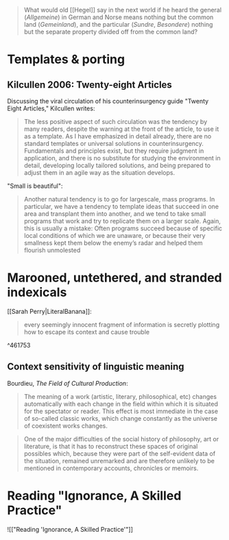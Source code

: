 > What would old [[Hegel]] say in the next world if he heard the general (*Allgemeine*) in German and Norse means nothing but the common land (*Gemeinland*), and the particular (*Sundre*, *Besondere*) nothing but the separate property divided off from the common land?

# Templates & porting

## Kilcullen 2006: Twenty-eight Articles

Discussing the viral circulation of his counterinsurgency guide "Twenty Eight Articles," Kilcullen writes:

> The less positive aspect of such circulation was the tendency by many readers, despite the warning at the front of the article, to use it as a template. As I have emphasized in detail already, there are no standard templates or universal solutions in counterinsurgency. Fundamentals and principles exist, but they require judgment in application, and there is no substitute for studying the environment in detail, developing locally tailored solutions, and being prepared to adjust them in an agile way as the situation develops.

"Small is beautiful":

> Another natural tendency is to go for largescale, mass programs. In particular, we have a tendency to template ideas that succeed in one area and transplant them into another, and we tend to take small programs that work and try to replicate them on a larger scale. Again, this is usually a mistake: Often programs succeed because of specific local conditions of which we are unaware, or because their very smallness kept them below the enemy’s radar and helped them flourish unmolested

# Marooned, untethered, and stranded indexicals

[[Sarah Perry|LiteralBanana]]:

> every seemingly innocent fragment of information is secretly plotting how to escape its context and cause trouble

^461753

## Context sensitivity of linguistic meaning

Bourdieu, _The Field of Cultural Production_:

> The meaning of a work (artistic, literary, philosophical, etc) changes automatically with each change in the field within which it is situated for the spectator or reader. This effect is most immediate in the case of so-called classic works, which change constantly as the universe of coexistent works changes.

> One of the major difficulties of the social history of philosophy, art or literature, is that it has to reconstruct these spaces of original possibles which, because they were part of the self-evident data of the situation, remained unremarked and are therefore unlikely to be mentioned in contemporary accounts, chronicles or memoirs. 

# Reading "Ignorance, A Skilled Practice"

![["Reading 'Ignorance, A Skilled Practice'"]]